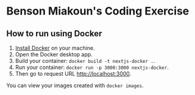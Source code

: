 # Benson Miakoun's Coding Exercise

## How to run using Docker

1. [Install Docker](https://docs.docker.com/get-docker/) on your machine.
2. Open the Docker desktop app.
3. Build your container: `docker build -t nextjs-docker .`.
4. Run your container: `docker run -p 3000:3000 nextjs-docker`.
5. Then go to request URL [http://localhost:3000](http://localhost:3000).

You can view your images created with `docker images`.
